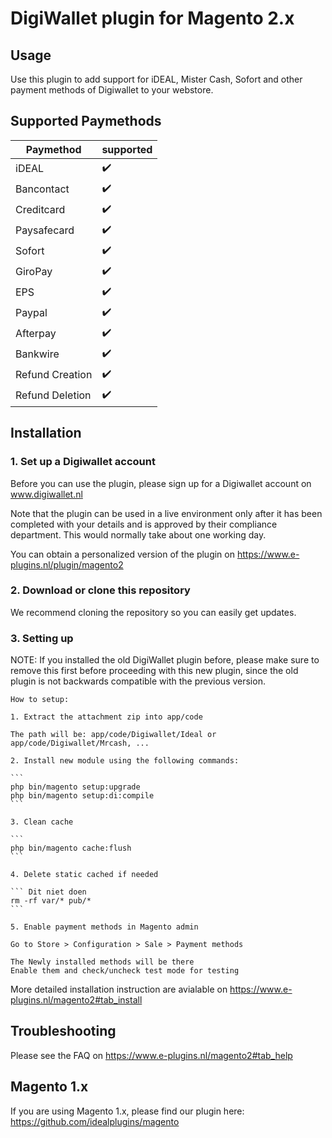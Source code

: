 # DigiWallet plugin for Magento 2.x

## Usage
Use this plugin to add support for iDEAL, Mister Cash, Sofort and other payment methods of 
Digiwallet to your webstore. 

## Supported Paymethods
| Paymethod	|   supported	| 
|-------------	|---	|
| iDEAL	|:heavy_check_mark:	|
| Bancontact	|:heavy_check_mark:	|
| Creditcard	|:heavy_check_mark:	|
| Paysafecard	|:heavy_check_mark:	|
| Sofort	|:heavy_check_mark:	|
| GiroPay	|:heavy_check_mark:	|
| EPS	|:heavy_check_mark:	|
| Paypal	|:heavy_check_mark:	|
| Afterpay	|:heavy_check_mark:	|
| Bankwire	|:heavy_check_mark:	|
| Refund Creation	|:heavy_check_mark:	|
| Refund Deletion	|:heavy_check_mark:	|

## Installation

### 1. Set up a Digiwallet account
Before you can use the plugin, please sign up for a Digiwallet account on www.digiwallet.nl

Note that the plugin can be used in a live environment only after it has been completed with your details and
is approved by their compliance department. This would normally take about one working day. 

You can obtain a personalized version of the plugin on https://www.e-plugins.nl/plugin/magento2

### 2. Download or clone this repository

We recommend cloning the repository so you can easily get updates. 

### 3. Setting up

NOTE: If you installed the old DigiWallet plugin before, please make sure to remove this first before proceeding with this new plugin, since the old plugin is not backwards compatible with the previous version.


	How to setup:

	1. Extract the attachment zip into app/code

	The path will be: app/code/Digiwallet/Ideal or app/code/Digiwallet/Mrcash, ...

	2. Install new module using the following commands:

	```
	php bin/magento setup:upgrade
	php bin/magento setup:di:compile
	```

	3. Clean cache

	```
	php bin/magento cache:flush
	```

	4. Delete static cached if needed

	``` Dit niet doen
	rm -rf var/* pub/*
	```

	5. Enable payment methods in Magento admin

	Go to Store > Configuration > Sale > Payment methods

	The Newly installed methods will be there
	Enable them and check/uncheck test mode for testing

More detailed installation instruction are avialable on https://www.e-plugins.nl/magento2#tab_install

## Troubleshooting

Please see the FAQ on https://www.e-plugins.nl/magento2#tab_help

## Magento 1.x

If you are using Magento 1.x, please find our plugin here: https://github.com/idealplugins/magento
